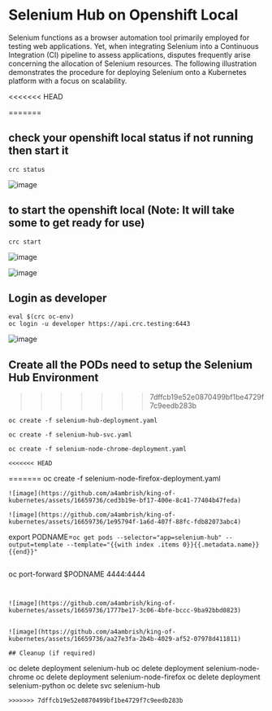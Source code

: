 # Selenium Hub on Openshift Local
Selenium functions as a browser automation tool primarily employed for testing web applications. Yet, when integrating Selenium into a Continuous Integration (CI) pipeline to assess applications, disputes frequently arise concerning the allocation of Selenium resources. The following illustration demonstrates the procedure for deploying Selenium onto a Kubernetes platform with a focus on scalability. 

<<<<<<< HEAD



=======
## check your openshift local status if not running then start it
```
crc status

```
![image](https://github.com/a4ambrish/king-of-kubernetes/assets/16659736/d9c20b00-f1a7-497d-884f-35ac6c967db2)

## to start the openshift local (Note: It will take some to get ready for use)
```
crc start
```
![image](https://github.com/a4ambrish/king-of-kubernetes/assets/16659736/c2f1c1ea-63fe-4659-a4f6-3c558158054c)

![image](https://github.com/a4ambrish/king-of-kubernetes/assets/16659736/06884f9e-a2cd-4973-816d-2bf65a2589e2)

## Login as developer
```
eval $(crc oc-env)
oc login -u developer https://api.crc.testing:6443

```



![image](https://github.com/a4ambrish/king-of-kubernetes/assets/16659736/f7fa4649-7704-422a-944b-b14271559edd)


## Create all the PODs need to setup the Selenium Hub Environment 
>>>>>>> 7dffcb19e52e0870499bf1be4729f7c9eedb283b
```
oc create -f selenium-hub-deployment.yaml
```

```
oc create -f selenium-hub-svc.yaml
```

```
oc create -f selenium-node-chrome-deployment.yaml
```

```
<<<<<<< HEAD

```

=======
oc create -f selenium-node-firefox-deployment.yaml
```
![image](https://github.com/a4ambrish/king-of-kubernetes/assets/16659736/ced3b19e-bf17-400e-8c41-77404b47feda)

![image](https://github.com/a4ambrish/king-of-kubernetes/assets/16659736/1e95794f-1a6d-407f-88fc-fdb82073abc4)

```
export PODNAME=`oc get pods --selector="app=selenium-hub" --output=template --template="{{with index .items 0}}{{.metadata.name}}{{end}}"`
```

```
oc port-forward $PODNAME 4444:4444
```


![image](https://github.com/a4ambrish/king-of-kubernetes/assets/16659736/1777be17-3c06-4bfe-bccc-9ba92bbd0823)


![image](https://github.com/a4ambrish/king-of-kubernetes/assets/16659736/aa27e3fa-2b4b-4029-af52-07978d411811)

## Cleanup (if required)
```
oc delete deployment selenium-hub
oc delete deployment selenium-node-chrome
oc delete deployment selenium-node-firefox
oc delete deployment selenium-python
oc delete svc selenium-hub
```
>>>>>>> 7dffcb19e52e0870499bf1be4729f7c9eedb283b
 
